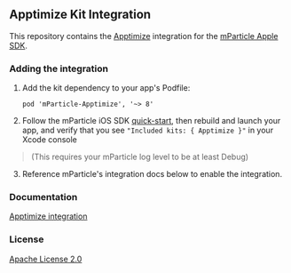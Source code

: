 ## Apptimize Kit Integration

This repository contains the [Apptimize](https://www.apptimize.com) integration for the [mParticle Apple SDK](https://github.com/mParticle/mparticle-apple-sdk).

### Adding the integration

1. Add the kit dependency to your app's Podfile:

    ```
    pod 'mParticle-Apptimize', '~> 8'
    ```

2. Follow the mParticle iOS SDK [quick-start](https://github.com/mParticle/mparticle-apple-sdk), then rebuild and launch your app, and verify that you see `"Included kits: { Apptimize }"` in your Xcode console 

> (This requires your mParticle log level to be at least Debug)

3. Reference mParticle's integration docs below to enable the integration.

### Documentation

[Apptimize integration](https://docs.mparticle.com/integrations/apptimize/event/)

### License

[Apache License 2.0](http://www.apache.org/licenses/LICENSE-2.0)
